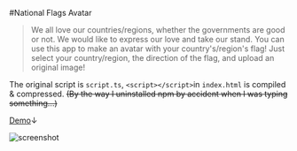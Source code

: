 #National Flags Avatar

>We all love our countries/regions, whether the governments are good or not. We would like to express our love and take our stand. You can use this app to make an avatar with your country's/region's flag! Just select your country/region, the direction of the flag, and upload an original image!

The original script is `script.ts`, `<script></script>`in `index.html` is compiled & compressed. 
~~(By the way I uninstalled npm by accident when I was typing something...)~~

[Demo](https://ruler.one/avatar)↓

![screenshot](https://user-images.githubusercontent.com/82582936/149667372-d310423c-9b88-453e-86f7-4f820bb3664c.png)

